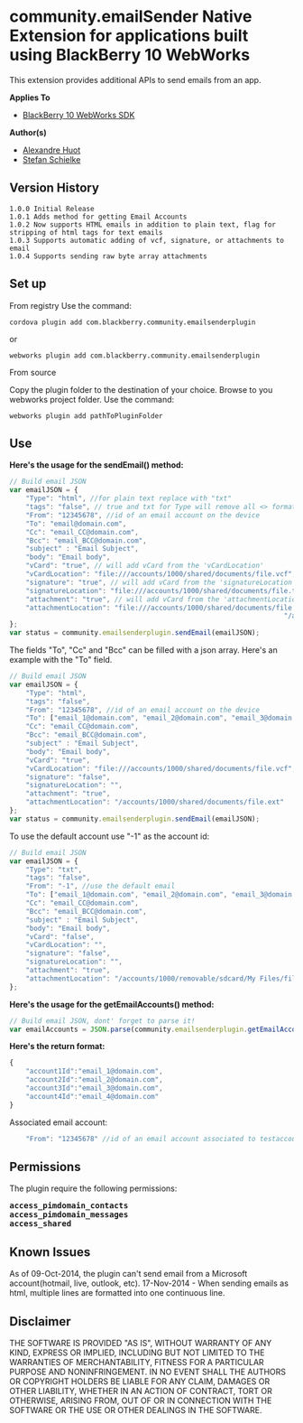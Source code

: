 # community.emailSender Native Extension for applications built using BlackBerry 10 WebWorks

This extension provides additional APIs to send emails from an app.

**Applies To**

* [BlackBerry 10 WebWorks SDK](https://developer.blackberry.com/html5/download/sdk) 

**Author(s)** 

* [Alexandre Huot](https://github.com/alexhuot1/)
* [Stefan Schielke](https://github.com/stefanschielke)

## Version History

	1.0.0 Initial Release
	1.0.1 Adds method for getting Email Accounts
	1.0.2 Now supports HTML emails in addition to plain text, flag for stripping of html tags for text emails
	1.0.3 Supports automatic adding of vcf, signature, or attachments to email
	1.0.4 Supports sending raw byte array attachments

## Set up
From registry
Use the command:

    cordova plugin add com.blackberry.community.emailsenderplugin

or
    
    webworks plugin add com.blackberry.community.emailsenderplugin

From source

Copy the plugin folder to the destination of your choice.
Browse to you webworks project folder.
Use the command: 

    webworks plugin add pathToPluginFolder

## Use
**Here's the usage for the sendEmail() method:**
```javascript
// Build email JSON
var emailJSON = {
	"Type": "html", //for plain text replace with "txt"
	"tags": "false", // true and txt for Type will remove all <> formatting from the body
	"From": "12345678", //id of an email account on the device
	"To": "email@domain.com",
	"Cc": "email_CC@domain.com",
	"Bcc": "email_BCC@domain.com",
	"subject" : "Email Subject",
	"body": "Email body",
	"vCard": "true", // will add vCard from the 'vCardLocation'
	"vCardLocation": "file:///accounts/1000/shared/documents/file.vcf",
	"signature": "true", // will add vCard from the 'signatureLocation'
	"signatureLocation": "file:///accounts/1000/shared/documents/file.txt",
	"attachment": "true", // will add vCard from the 'attachmentLocation'
	"attachmentLocation": "file:///accounts/1000/shared/documents/file.ext" //will also accept file path as "/accounts/1000/shared/...",
																	"/accounts/1000/removable/sdcard/...", or "./app/native/..."
};
var status = community.emailsenderplugin.sendEmail(emailJSON);
```

The fields "To", "Cc" and "Bcc" can be filled with a json array. Here's an example with the "To" field.

```javascript
// Build email JSON
var emailJSON = {
	"Type": "html",
	"tags": "false",
	"From": "12345678", //id of an email account on the device
	"To": ["email_1@domain.com", "email_2@domain.com", "email_3@domain.com"],
	"Cc": "email_CC@domain.com",
	"Bcc": "email_BCC@domain.com",
	"subject" : "Email Subject",
	"body": "Email body",
	"vCard": "true",
	"vCardLocation": "file:///accounts/1000/shared/documents/file.vcf",
	"signature": "false",
	"signatureLocation": "",
	"attachment": "true",
	"attachmentLocation": "/accounts/1000/shared/documents/file.ext"
};
var status = community.emailsenderplugin.sendEmail(emailJSON);
```
To use the default account use "-1" as the account id:
```javascript
// Build email JSON
var emailJSON = {
	"Type": "txt",
	"tags": "false",
	"From": "-1", //use the default email
	"To": ["email_1@domain.com", "email_2@domain.com", "email_3@domain.com"],
	"Cc": "email_CC@domain.com",
	"Bcc": "email_BCC@domain.com",
	"subject" : "Email Subject",
	"body": "Email body",
	"vCard": "false",
	"vCardLocation": "",
	"signature": "false",
	"signatureLocation": "",
	"attachment": "true",
	"attachmentLocation": "/accounts/1000/removable/sdcard/My Files/file.dat"
};
```
**Here's the usage for the getEmailAccounts() method:**
```javascript
// Build email JSON, dont' forget to parse it!
var emailAccounts = JSON.parse(community.emailsenderplugin.getEmailAccounts());
```

**Here's the return format:**
```javascript
{
	"account1Id":"email_1@domain.com",
	"account2Id":"email_2@domain.com",
	"account3Id":"email_3@domain.com",
	"account4Id":"email_4@domain.com"
}
```
Associated email account:
```javascript
    "From": "12345678" //id of an email account associated to testaccount@gmail.com
```

## Permissions

The plugin require the following permissions:
<pre>
<b>access_pimdomain_contacts</b>
<b>access_pimdomain_messages</b>
<b>access_shared</b>
</pre>

## Known Issues
As of 09-Oct-2014, the plugin can't send email from a Microsoft account(hotmail, live, outlook, etc).
17-Nov-2014 - When sending emails as html, multiple lines are formatted into one continuous line.

## Disclaimer

THE SOFTWARE IS PROVIDED "AS IS", WITHOUT WARRANTY OF ANY KIND, EXPRESS OR IMPLIED, INCLUDING BUT NOT LIMITED TO THE WARRANTIES OF MERCHANTABILITY, FITNESS FOR A PARTICULAR PURPOSE AND NONINFRINGEMENT. IN NO EVENT SHALL THE AUTHORS OR COPYRIGHT HOLDERS BE LIABLE FOR ANY CLAIM, DAMAGES OR OTHER LIABILITY, WHETHER IN AN ACTION OF CONTRACT, TORT OR OTHERWISE, ARISING FROM, OUT OF OR IN CONNECTION WITH THE SOFTWARE OR THE USE OR OTHER DEALINGS IN THE SOFTWARE.